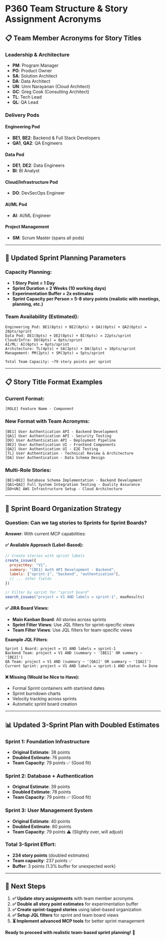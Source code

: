# P360 Team Structure & Story Assignment Acronyms

## 📋 **Team Member Acronyms for Story Titles**

### **Leadership & Architecture**
- **PM**: Program Manager  
- **PO**: Product Owner
- **SA**: Solution Architect  
- **DA**: Data Architect
- **UN**: Unni Narayanan (Cloud Architect)
- **GC**: Greg Cook (Consulting Architect)
- **TL**: Tech Lead
- **QL**: QA Lead

### **Delivery Pods**

#### **Engineering Pod**
- **BE1**, **BE2**: Backend & Full Stack Developers
- **QA1**, **QA2**: QA Engineers

#### **Data Pod**  
- **DE1**, **DE2**: Data Engineers
- **BI**: BI Analyst

#### **Cloud/Infrastructure Pod**
- **DO**: DevSecOps Engineer

#### **AI/ML Pod**
- **AI**: AI/ML Engineer

#### **Project Management**
- **SM**: Scrum Master (spans all pods)

---

## 🎯 **Updated Sprint Planning Parameters**

### **Capacity Planning**:
- **1 Story Point = 1 Day**
- **Sprint Duration = 2 Weeks (10 working days)**
- **Experimentation Buffer = 2x estimates**
- **Sprint Capacity per Person = 5-8 story points (realistic with meetings, planning, etc.)**

### **Team Availability (Estimated)**:
```
Engineering Pod: BE1(8pts) + BE2(8pts) + QA1(6pts) + QA2(6pts) = 28pts/sprint
Data Pod: DE1(8pts) + DE2(8pts) + BI(6pts) = 22pts/sprint  
Cloud/Infra: DO(8pts) = 8pts/sprint
AI/ML: AI(6pts) = 6pts/sprint
Architecture: TL(4pts) + SA(3pts) + DA(3pts) = 10pts/sprint
Management: PM(2pts) + SM(3pts) = 5pts/sprint

Total Team Capacity: ~79 story points per sprint
```

---

## 📋 **Story Title Format Examples**

### **Current Format**:
`[ROLE] Feature Name - Component`

### **New Format with Team Acronyms**:
```
[BE1] User Authentication API - Backend Development  
[QA1] User Authentication API - Security Testing
[DO] User Authentication API - Deployment Pipeline
[BE2] User Authentication UI - Frontend Components
[QA2] User Authentication UI - E2E Testing
[TL] User Authentication - Technical Review & Architecture
[DA] User Authentication - Data Schema Design
```

### **Multi-Role Stories**:
```
[BE1+BE2] Database Schema Implementation - Backend Development
[QA1+QA2] Full System Integration Testing - Quality Assurance  
[DO+UN] AWS Infrastructure Setup - Cloud Architecture
```

---

## 🎯 **Sprint Board Organization Strategy**

### **Question: Can we tag stories to Sprints for Sprint Boards?**

**Answer**: With current MCP capabilities:

#### **✅ Available Approach (Label-Based)**:
```javascript
// Create stories with sprint labels
create_issue({
  projectKey: "V1",
  summary: "[BE1] Auth API Development - Backend",
  labels: ["sprint-1", "backend", "authentication"],
  // ... other fields
})

// Filter by sprint for "sprint board"
search_issues("project = V1 AND labels = sprint-1", maxResults)
```

#### **✅ JIRA Board Views**:
- **Main Kanban Board**: All stories across sprints
- **Sprint Filter Views**: Use JQL filters for sprint-specific views
- **Team Filter Views**: Use JQL filters for team-specific views

**Example JQL Filters**:
```
Sprint 1 Board: project = V1 AND labels = sprint-1
Backend Team: project = V1 AND (summary ~ '[BE1]' OR summary ~ '[BE2]')  
QA Team: project = V1 AND (summary ~ '[QA1]' OR summary ~ '[QA2]')
Current Sprint: project = V1 AND labels = sprint-1 AND status != Done
```

#### **❌ Missing (Would be Nice to Have)**:
- Formal Sprint containers with start/end dates
- Sprint burndown charts
- Velocity tracking across sprints
- Automatic sprint board creation

---

## 📊 **Updated 3-Sprint Plan with Doubled Estimates**

### **Sprint 1: Foundation Infrastructure**
- **Original Estimate**: 38 points
- **Doubled Estimate**: 76 points
- **Team Capacity**: 79 points ✅ (Good fit)

### **Sprint 2: Database + Authentication**  
- **Original Estimate**: 39 points
- **Doubled Estimate**: 78 points
- **Team Capacity**: 79 points ✅ (Good fit)

### **Sprint 3: User Management System**
- **Original Estimate**: 40 points  
- **Doubled Estimate**: 80 points
- **Team Capacity**: 79 points ⚠️ (Slightly over, will adjust)

### **Total 3-Sprint Effort**:
- **234 story points** (doubled estimates)
- **Team capacity**: 237 points ✅
- **Buffer**: 3 points (1.3% buffer for unexpected work)

---

## 🎯 **Next Steps**

1. **✅ Update story assignments** with team member acronyms
2. **✅ Double all story point estimates** for experimentation buffer  
3. **✅ Create sprint-tagged stories** using label-based organization
4. **✅ Setup JQL filters** for sprint and team board views
5. **⏳ Implement advanced MCP tools** for better sprint management

**Ready to proceed with realistic team-based sprint planning!** 🚀
